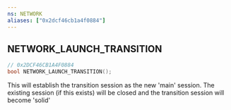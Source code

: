 ```yaml
---
ns: NETWORK
aliases: ["0x2dcf46cb1a4f0884"]
---
```

## NETWORK_LAUNCH_TRANSITION

```c
// 0x2DCF46CB1A4F0884
bool NETWORK_LAUNCH_TRANSITION();
```

This will establish the transition session as the new 'main' session. The existing session (if this exists) will be closed and the transition session will become 'solid'

